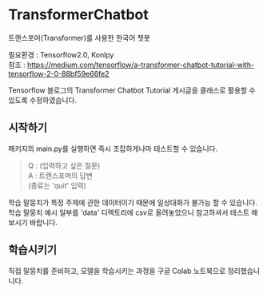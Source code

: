 # TransformerChatbot
트랜스포머(Transformer)를 사용한 한국어 챗봇

필요환경 : Tensorflow2.0, Konlpy <br>
참조 : https://medium.com/tensorflow/a-transformer-chatbot-tutorial-with-tensorflow-2-0-88bf59e66fe2

Tensorflow 블로그의 Transformer Chatbot Tutorial 게시글을 클래스로 활용할 수 있도록 수정하였습니다.


## 시작하기

패키지의 main.py를 실행하면 즉시 조잡하게나마 테스트할 수 있습니다.
> Q : (입력하고 싶은 질문) <br>
> A : 트랜스포머의 답변 <br>
> (종료는 'quit' 입력) <br>

학습 말뭉치가 특정 주제에 관한 데이터이기 때문에 일상대화가 불가능 할 수 있습니다. <br>
학습 말뭉치 예시 일부를 'data' 디렉토리에 csv로 올려놓았으니 참고하셔서 테스트 해보시기 바랍니다.

## 학습시키기
직접 말뭉치를 준비하고, 모델을 학습시키는 과정을 구글 Colab 노트북으로 정리했습니니다.
